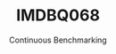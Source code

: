 ---
layout: docu
title: IMDBQ068
subtitle: Continuous Benchmarking
selected: IMDB
expanded: Benchmarking
benchmark: /individual_results/IMDBQ068.html
---